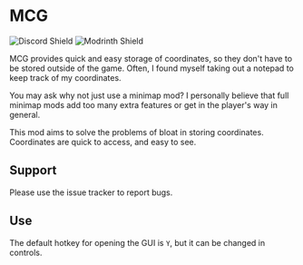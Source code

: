 # MCG

![Discord Shield](https://discordapp.com/api/guilds/756203400089305128/widget.png?style=shield)
![Modrinth Shield](https://img.shields.io/badge/dynamic/json?color=blue&label=Modrinth&query=downloads&url=https%3A%2F%2Fapi.modrinth.com%2Fapi%2Fv1%2Fmod%2FeVXHt0JE)

MCG provides quick and easy storage of coordinates, so they don't have to be stored outside of the game. Often, I found
myself taking out a notepad to keep track of my coordinates.

You may ask why not just use a minimap mod? I personally believe that full minimap mods add too many extra features or
get in the player's way in general.

This mod aims to solve the problems of bloat in storing coordinates. Coordinates are quick to access, and easy to see.

## Support

Please use the issue tracker to report bugs.

## Use

The default hotkey for opening the GUI is `Y`, but it can be changed in controls.
